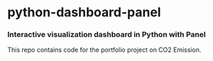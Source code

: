 # python-dashboard-panel
### Interactive visualization dashboard in Python with Panel

This repo contains code for the portfolio project on CO2 Emission.
